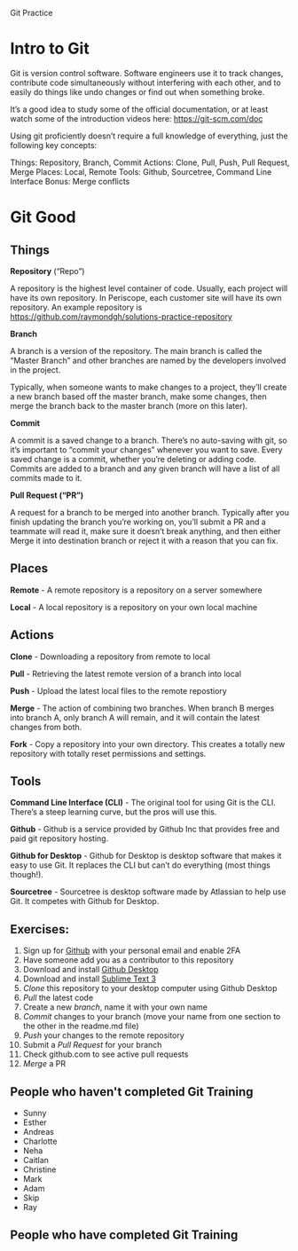 Git Practice


# Intro to Git

Git is version control software. Software engineers use it to track changes, contribute code simultaneously without interfering with each other, and to easily do things like undo changes or find out when something broke.

It’s a good idea to study some of the official documentation, or at least watch some of the introduction videos here: https://git-scm.com/doc

Using git proficiently doesn’t require a full knowledge of everything, just the following key concepts:

Things: Repository, Branch, Commit
Actions: Clone, Pull, Push, Pull Request, Merge
Places: Local, Remote
Tools: Github, Sourcetree, Command Line Interface
Bonus: Merge conflicts

# Git Good

## Things

**Repository** (“Repo”)

A repository is the highest level container of code. Usually, each project will have its own repository. In Periscope, each customer site will have its own repository. An example repository is https://github.com/raymondgh/solutions-practice-repository

**Branch**

A branch is a version of the repository. The main branch is called the “Master Branch” and other branches are named by the developers involved in the project.

Typically, when someone wants to make changes to a project, they’ll create a new branch based off the master branch, make some changes, then merge the branch back to the master branch (more on this later).

**Commit**

A commit is a saved change to a branch. There’s no auto-saving with git, so it’s important to “commit your changes” whenever you want to save. Every saved change is a commit, whether you’re deleting or adding code. Commits are added to a branch and any given branch will have a list of all commits made to it.

**Pull Request (“PR”)**

A request for a branch to be merged into another branch. Typically after you finish updating the branch you’re working on, you’ll submit a PR and a teammate will read it, make sure it doesn’t break anything, and then either Merge it into destination branch or reject it with a reason that you can fix.

## Places

**Remote** - A remote repository is a repository on a server somewhere

**Local** - A local repository is a repository on your own local machine


## Actions

**Clone** - Downloading a repository from remote to local

**Pull** - Retrieving the latest remote version of a branch into local 

**Push** - Upload the latest local files to the remote repostiory

**Merge** - The action of combining two branches. When branch B merges into branch A, only branch A will remain, and it will contain the latest changes from both.

**Fork** - Copy a repository into your own directory. This creates a totally new repository with totally reset permissions and settings.

## Tools

**Command Line Interface (CLI)** - The original tool for using Git is the CLI. There’s a steep learning curve, but the pros will use this.

**Github** - Github is a service provided by Github Inc that provides free and paid git repository hosting. 

**Github for Desktop** - Github for Desktop is desktop software that makes it easy to use Git. It replaces the CLI but can’t do everything (most things though!).

**Sourcetree** - Sourcetree is desktop software made by Atlassian to help use Git. It competes with Github for Desktop. 



## Exercises:

1. Sign up for [Github](https://github.com/join) with your personal email and enable 2FA
2. Have someone add you as a contributor to this repository
3. Download and install [Github Desktop](https://desktop.github.com/)
4. Download and install [Sublime Text 3](https://www.sublimetext.com/3)
5. _Clone_ this repository to your desktop computer using Github Desktop
6. _Pull_ the latest code
7. Create a new _branch_, name it with your own name
8. _Commit_ changes to your branch (move your name from one section to the other in the readme.md file)
9. _Push_ your changes to the remote repository
10. Submit a _Pull Request_ for your branch
11. Check github.com to see active pull requests
12. _Merge_ a PR

## People who haven't completed Git Training

- Sunny
- Esther
- Andreas
- Charlotte
- Neha
- Caitlan
- Christine
- Mark
- Adam
- Skip
- Ray

## People who have completed Git Training
